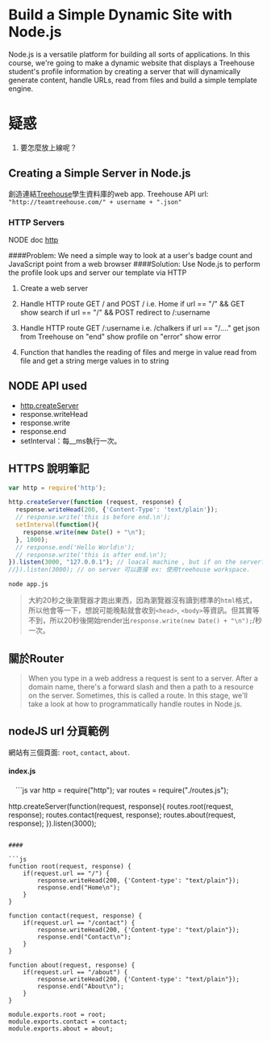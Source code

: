 #	Build a Simple Dynamic Site with Node.js

Node.js is a versatile platform for building all sorts of applications. In this course, we're going to make a dynamic website that displays a Treehouse student's profile information by creating a server that will dynamically generate content, handle URLs, read from files and build a simple template engine.

# 疑惑

1. 要怎麼放上線呢？

## Creating a Simple Server in Node.js

創造連結[Treehouse](http://referrals.trhou.se/ninalee)學生資料庫的web app. Treehouse API url: `"http://teamtreehouse.com/" + username + ".json"`

### HTTP Servers

NODE doc [http](https://nodejs.org/api/http.html#http_http)

####Problem: We need a simple way to look at a user's badge count and JavaScript point from a web browser
####Solution: Use Node.js to perform the profile look ups and server our template via HTTP

1. Create a web server

2. Handle HTTP route GET / and POST / i.e. Home
  if url == "/" && GET
    show search
  if url == "/" && POST
    redirect to /:username

3. Handle HTTP route GET /:username i.e. /chalkers
  if url == "/...."
    get json from Treehouse
      on "end"
        show profile
      on "error"
        show error

4. Function that handles the reading of files and merge in value
  read from file and get a string
    merge values in to string

## NODE API used

* [http.createServer](https://nodejs.org/api/http.html#http_http_createserver_requestlistener)
* response.writeHead
* response.write
* response.end
* setInterval：每__ms執行一次。

## HTTPS 說明筆記

```js
var http = require('http');

http.createServer(function (request, response) {
  response.writeHead(200, {'Content-Type': 'text/plain'});
  // response.write('this is before end.\n');
  setInterval(function(){
    response.write(new Date() + "\n");
  }, 1000);
  // response.end('Hello World\n');
  // response.write('this is after end.\n');
}).listen(3000, "127.0.0.1"); // loacal machine , but if on the server?
//}).listen(3000); // on server 可以直接 ex: 使用treehouse workspace.
```

```
node app.js
```

> 大約20秒之後瀏覽器才跑出東西，因為瀏覽器沒有讀到標準的`html`格式，所以他會等一下，想說可能晚點就會收到`<head>`, `<body>`等資訊。但其實等不到，所以20秒後開始render出`response.write(new Date() + "\n");`/秒一次。

## 關於Router

> When you type in a web address a request is sent to a server. After a domain name, there's a forward slash and then a path to a resource on the server. Sometimes, this is called a route. In this stage, we'll take a look at how to programmatically handle routes in Node.js.

## nodeJS url 分頁範例

網站有三個頁面: `root`, `contact`, `about`.

#### index.js
　```js 
var http = require("http");
var routes = require("./routes.js");

http.createServer(function(request, response){
    routes.root(request, response);
    routes.contact(request, response);
    routes.about(request, response);
}).listen(3000);
```

####

```js
function root(request, response) {
    if(request.url == "/") {
        response.writeHead(200, {'Content-type': "text/plain"});
        response.end("Home\n");
    }
}

function contact(request, response) {
    if(request.url == "/contact") {
        response.writeHead(200, {'Content-type': "text/plain"});
        response.end("Contact\n");
    }
}

function about(request, response) {
    if(request.url == "/about") {
        response.writeHead(200, {'Content-type': "text/plain"});
        response.end("About\n");
    }
}

module.exports.root = root;
module.exports.contact = contact;
module.exports.about = about;
```



